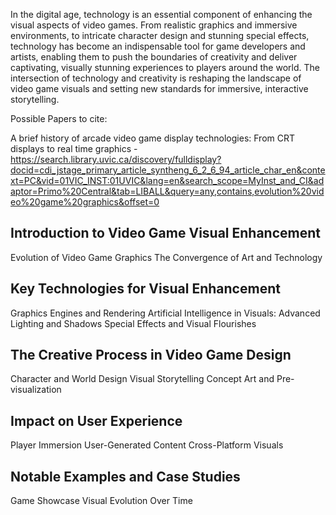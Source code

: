 In the digital age, technology is an essential component of enhancing the visual aspects of video games. From realistic graphics and immersive environments, to intricate character design and stunning special effects, technology has become an indispensable tool for game developers and artists, enabling them to push the boundaries of creativity and deliver captivating, visually stunning experiences to players around the world. The intersection of technology and creativity is reshaping the landscape of video game visuals and setting new standards for immersive, interactive storytelling.

Possible Papers to cite:

A brief history of arcade video game display technologies: From CRT displays to real time graphics - https://search.library.uvic.ca/discovery/fulldisplay?docid=cdi_jstage_primary_article_syntheng_6_2_6_94_article_char_en&context=PC&vid=01VIC_INST:01UVIC&lang=en&search_scope=MyInst_and_CI&adaptor=Primo%20Central&tab=LIBALL&query=any,contains,evolution%20video%20game%20graphics&offset=0



## Introduction to Video Game Visual Enhancement

Evolution of Video Game Graphics
The Convergence of Art and Technology

## Key Technologies for Visual Enhancement

Graphics Engines and Rendering
Artificial Intelligence in Visuals:
Advanced Lighting and Shadows
Special Effects and Visual Flourishes

## The Creative Process in Video Game Design

Character and World Design
Visual Storytelling
Concept Art and Pre-visualization
## Impact on User Experience

Player Immersion
User-Generated Content
Cross-Platform Visuals
## Notable Examples and Case Studies

Game Showcase
Visual Evolution Over Time

